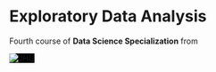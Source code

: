# Exploratory Data Analysis


Fourth course of **Data Science Specialization** from 
<div>
	<img style="background-color: #000;" src="https://d3njjcbhbojbot.cloudfront.net/api/utilities/v1/imageproxy/https://s3.amazonaws.com/coursera_assets/xdp/jhu_v3.svg?auto=format%2Ccompress&dpr=1&h=50" alt="JHU" />
</div>
